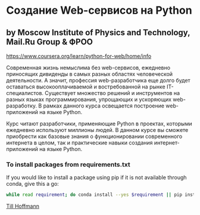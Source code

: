 # Создание Web-сервисов на Python
## by Moscow Institute of Physics and Technology, Mail.Ru Group & ФРОО
https://www.coursera.org/learn/python-for-web/home/info

Современная жизнь немыслима без web-сервисов, ежедневно приносящих дивиденды в самых разных областях человеческой деятельности. А значит, профессия web-разработчика еще долго будет оставаться высокооплачиваемой и востребованной на рынке IT-специалистов. Существует множество решений и инструментов на разных языках программирования, упрощающих и ускоряющих web-разработку. В рамках данного курса освещается построение web-приложений на языке Python.

Курс читают разработчики, применяющие Python в проектах, которыми ежедневно используют миллионы людей. В данном курсе вы сможете приобрести как базовые знания о функционировании современного интернета в целом, так и практические навыки создания интернет-приложений на языке Python.

### To install packages from requirements.txt

If you would like to install a package using pip if it is not available through conda, give this a go:

```sh
while read requirement; do conda install --yes $requirement || pip install $requirement; done < requirements.txt
```

[Till Hoffmann](https://stackoverflow.com/a/38609653/9254063)